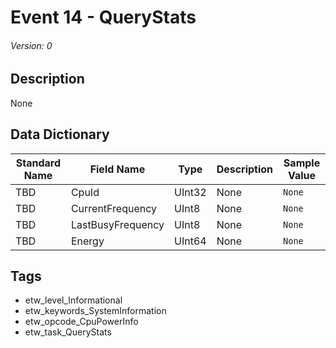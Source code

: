 # Event 14 - QueryStats
###### Version: 0

## Description
None

## Data Dictionary
|Standard Name|Field Name|Type|Description|Sample Value|
|---|---|---|---|---|
|TBD|CpuId|UInt32|None|`None`|
|TBD|CurrentFrequency|UInt8|None|`None`|
|TBD|LastBusyFrequency|UInt8|None|`None`|
|TBD|Energy|UInt64|None|`None`|

## Tags
* etw_level_Informational
* etw_keywords_SystemInformation
* etw_opcode_CpuPowerInfo
* etw_task_QueryStats